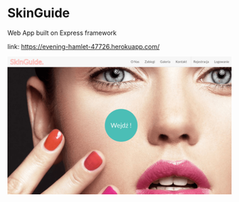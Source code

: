 # SkinGuide
Web App built on Express framework

link: https://evening-hamlet-47726.herokuapp.com/

![Alt text](https://github.com/mateuszbaldyga/SkinGuide/blob/master/preview.png?raw=true)
